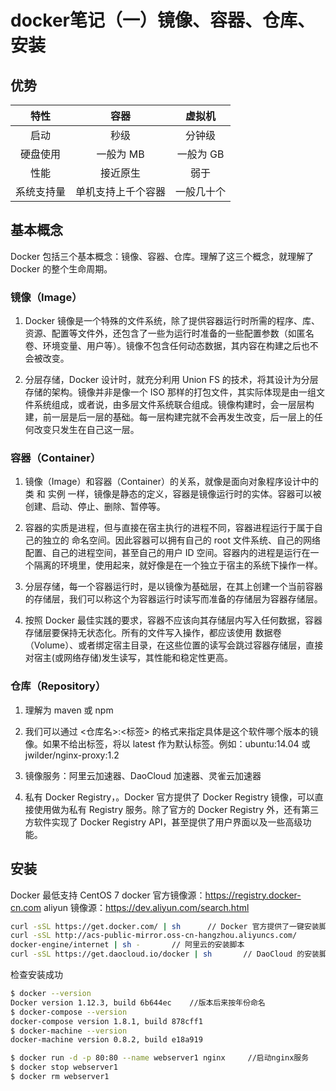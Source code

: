# docker笔记（一）镜像、容器、仓库、安装

## 优势

特性 | 容器 | 虚拟机
:-----------: | :-----------: | :-----------:
启动           | 秒级                | 分钟级
硬盘使用       | 一般为 MB            | 一般为 GB
性能           | 接近原生             | 弱于
系统支持量      | 单机支持上千个容器   | 一般几十个

## 基本概念

Docker 包括三个基本概念：镜像、容器、仓库。理解了这三个概念，就理解了 Docker 的整个生命周期。

### 镜像（Image）

1. Docker 镜像是一个特殊的文件系统，除了提供容器运行时所需的程序、库、资源、配置等文件外，还包含了一些为运行时准备的一些配置参数（如匿名卷、环境变量、用户等）。镜像不包含任何动态数据，其内容在构建之后也不会被改变。

2. 分层存储，Docker 设计时，就充分利用 Union FS 的技术，将其设计为分层存储的架构。镜像并非是像一个 ISO 那样的打包文件，其实际体现是由一组文件系统组成，或者说，由多层文件系统联合组成。镜像构建时，会一层层构建，前一层是后一层的基础。每一层构建完就不会再发生改变，后一层上的任何改变只发生在自己这一层。

### 容器（Container）

1. 镜像（Image）和容器（Container）的关系，就像是面向对象程序设计中的 类 和 实例 一样，镜像是静态的定义，容器是镜像运行时的实体。容器可以被创建、启动、停止、删除、暂停等。

2. 容器的实质是进程，但与直接在宿主执行的进程不同，容器进程运行于属于自己的独立的 命名空间。因此容器可以拥有自己的 root 文件系统、自己的网络配置、自己的进程空间，甚至自己的用户 ID 空间。容器内的进程是运行在一个隔离的环境里，使用起来，就好像是在一个独立于宿主的系统下操作一样。

3. 分层存储，每一个容器运行时，是以镜像为基础层，在其上创建一个当前容器的存储层，我们可以称这个为容器运行时读写而准备的存储层为容器存储层。

4. 按照 Docker 最佳实践的要求，容器不应该向其存储层内写入任何数据，容器存储层要保持无状态化。所有的文件写入操作，都应该使用 数据卷（Volume）、或者绑定宿主目录，在这些位置的读写会跳过容器存储层，直接对宿主(或网络存储)发生读写，其性能和稳定性更高。

### 仓库（Repository）

1. 理解为 maven 或 npm

2. 我们可以通过 <仓库名>:<标签> 的格式来指定具体是这个软件哪个版本的镜像。如果不给出标签，将以 latest 作为默认标签。例如：ubuntu:14.04 或 jwilder/nginx-proxy:1.2

3. 镜像服务：阿里云加速器、DaoCloud 加速器、灵雀云加速器

4. 私有 Docker Registry，。Docker 官方提供了 Docker Registry 镜像，可以直接使用做为私有 Registry 服务。除了官方的 Docker Registry 外，还有第三方软件实现了 Docker Registry API，甚至提供了用户界面以及一些高级功能。

## 安装

Docker 最低支持 CentOS 7
docker 官方镜像源：https://registry.docker-cn.com
aliyun 镜像源：https://dev.aliyun.com/search.html

```bash
curl -sSL https://get.docker.com/ | sh      // Docker 官方提供了一键安装脚本
curl -sSL http://acs-public-mirror.oss-cn-hangzhou.aliyuncs.com/
docker-engine/internet | sh -       // 阿里云的安装脚本
curl -sSL https://get.daocloud.io/docker | sh       // DaoCloud 的安装脚本
```

检查安装成功

```bash
$ docker --version
Docker version 1.12.3, build 6b644ec    //版本后来按年份命名
$ docker-compose --version
docker-compose version 1.8.1, build 878cff1
$ docker-machine --version
docker-machine version 0.8.2, build e18a919

$ docker run -d -p 80:80 --name webserver1 nginx     //启动nginx服务
$ docker stop webserver1
$ docker rm webserver1
```